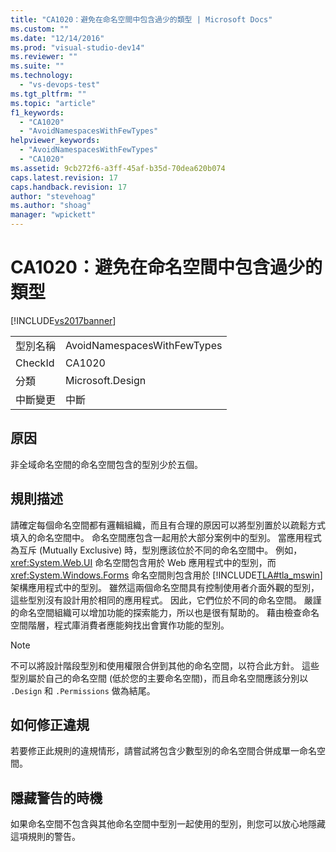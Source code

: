 ```yaml
---
title: "CA1020：避免在命名空間中包含過少的類型 | Microsoft Docs"
ms.custom: ""
ms.date: "12/14/2016"
ms.prod: "visual-studio-dev14"
ms.reviewer: ""
ms.suite: ""
ms.technology: 
  - "vs-devops-test"
ms.tgt_pltfrm: ""
ms.topic: "article"
f1_keywords: 
  - "CA1020"
  - "AvoidNamespacesWithFewTypes"
helpviewer_keywords: 
  - "AvoidNamespacesWithFewTypes"
  - "CA1020"
ms.assetid: 9cb272f6-a3ff-45af-b35d-70dea620b074
caps.latest.revision: 17
caps.handback.revision: 17
author: "stevehoag"
ms.author: "shoag"
manager: "wpickett"
---
```

# CA1020：避免在命名空間中包含過少的類型
[!INCLUDE[vs2017banner](../code-quality/includes/vs2017banner.md)]

|||  
|-|-|  
|型別名稱|AvoidNamespacesWithFewTypes|  
|CheckId|CA1020|  
|分類|Microsoft.Design|  
|中斷變更|中斷|  
  
## 原因  
 非全域命名空間的命名空間包含的型別少於五個。  
  
## 規則描述  
 請確定每個命名空間都有邏輯組織，而且有合理的原因可以將型別置於以疏鬆方式填入的命名空間中。  命名空間應包含一起用於大部分案例中的型別。  當應用程式為互斥 \(Mutually Exclusive\) 時，型別應該位於不同的命名空間中。  例如，<xref:System.Web.UI> 命名空間包含用於 Web 應用程式中的型別，而 <xref:System.Windows.Forms> 命名空間則包含用於 [!INCLUDE[TLA#tla_mswin](../code-quality/includes/tlasharptla_mswin_md.md)] 架構應用程式中的型別。  雖然這兩個命名空間具有控制使用者介面外觀的型別，這些型別沒有設計用於相同的應用程式。  因此，它們位於不同的命名空間。  嚴謹的命名空間組織可以增加功能的探索能力，所以也是很有幫助的。  藉由檢查命名空間階層，程式庫消費者應能夠找出會實作功能的型別。  
  
> [!NOTE]
>  不可以將設計階段型別和使用權限合併到其他的命名空間，以符合此方針。  這些型別屬於自己的命名空間 \(低於您的主要命名空間\)，而且命名空間應該分別以 `.Design` 和 `.Permissions` 做為結尾。  
  
## 如何修正違規  
 若要修正此規則的違規情形，請嘗試將包含少數型別的命名空間合併成單一命名空間。  
  
## 隱藏警告的時機  
 如果命名空間不包含與其他命名空間中型別一起使用的型別，則您可以放心地隱藏這項規則的警告。